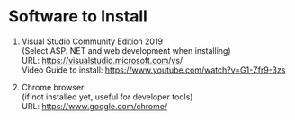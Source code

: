 # Software to Install

1. Visual Studio Community Edition 2019\
    (Select ASP. NET and web development when installing)\
    URL: <https://visualstudio.microsoft.com/vs/>\
    Video Guide to install: <https://www.youtube.com/watch?v=G1-Zfr9-3zs>

2. Chrome browser\
    (if not installed yet, useful for developer tools)\
    URL: <https://www.google.com/chrome/>
